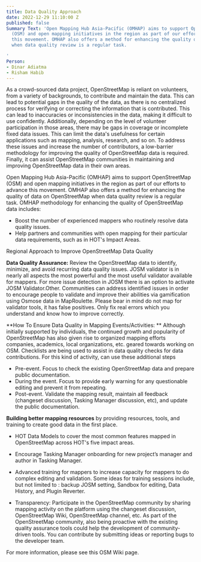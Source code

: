```yaml
---
title: Data Quality Approach
date: 2022-12-29 11:10:00 Z
published: false
Summary Text: 'Open Mapping Hub Asia-Pacific (OMHAP) aims to support OpenStreetMap
  (OSM) and open mapping initiatives in the region as part of our efforts to advance
  this movement. OMHAP also offers a method for enhancing the quality of data on OpenStreetMap
  when data quality review is a regular task.

'
Person:
- Dinar Adiatma
- Risham Habib
---
```


As a crowd-sourced data project, OpenStreetMap is reliant on volunteers, from a variety of backgrounds, to contribute and maintain the data. This can lead to potential gaps in the quality of the data, as there is no centralized process for verifying or correcting the information that is contributed. This can lead to inaccuracies or inconsistencies in the data, making it difficult to use confidently. Additionally, depending on the level of volunteer participation in those areas, there may be gaps in coverage or incomplete fixed data issues. This can limit the data's usefulness for certain applications such as mapping, analysis, research, and so on.  To address these issues and increase the number of contributors, a low-barrier methodology for improving the quality of OpenStreetMap data is required. Finally, it can assist OpenStreetMap communities in maintaining and improving OpenStreetMap data in their own areas.

Open Mapping Hub Asia-Pacific (OMHAP) aims to support OpenStreetMap (OSM) and open mapping initiatives in the region as part of our efforts to advance this movement. OMHAP also offers a method for enhancing the quality of data on OpenStreetMap when data quality review is a regular task.
OMHAP methodology for enhancing the quality of OpenStreetMap data includes:

* Boost the number of experienced mappers who routinely resolve data quality issues. 
* Help partners and communities with open mapping for their particular data requirements, such as in HOT's Impact Areas.
 
Regional Approach to Improve OpenStreetMap Data Quality

**Data Quality Assurance:** Review the OpenStreetMap data to identify, minimize, and avoid recurring data quality issues. JOSM validator is in nearly all aspects the most powerful and the most useful validator available for mappers. For more issue detection in JOSM there is an option to activate JOSM Validator.Other. Communities can address identified issues in order to encourage people to validate and improve their abilities via gamification using Osmose data in MapRoulette. Please bear in mind do not map for validator tools, it has false positives. Only fix real errors which you understand and know how to improve correctly.

**How To Ensure Data Quality in Mapping Events/Activities: **
Although initially supported by individuals, the continued growth and popularity of OpenStreetMap has also given rise to organized mapping efforts companies, academics, local organizations, etc. geared towards working on OSM. Checklists are being used to assist in data quality checks for data contributions. For this kind of activity, can use these additional steps

* Pre-event. Focus to check the existing OpenStreetMap data and prepare public documentation.
* During the event. Focus to provide early warning for any questionable editing and prevent it from repeating. 
* Post-event. Validate the mapping result, maintain all feedback (changeset discussion, Tasking Manager discussion, etc), and update the public documentation.

**Building better mapping resources** by providing resources, tools, and training to create good data in the first place.

* HOT Data Models to cover the most common features mapped in OpenStreetMap across HOT's five impact areas.	
* Encourage Tasking Manager onboarding for new project’s manager and author in Tasking Manager. 
* Advanced training for mappers to increase capacity for mappers to do complex editing and validation. Some ideas for training sessions include, but not limited to : backup JOSM setting, Sandbox for editing, Data History, and Plugin Reverter. 

* Transparency: Participate in the OpenStreetMap community by sharing mapping activity on the platform using the changeset discussion, OpenStreetMap Wiki, OpenStreetMap channel, etc. As part of the OpenStreetMap community, also being proactive with the existing quality assurance tools could help the development of community-driven tools. You can contribute by submitting ideas or reporting bugs to the developer team.

For more information, please see this OSM Wiki page.
